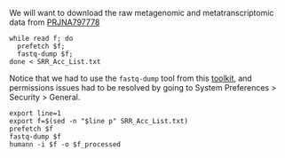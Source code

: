 

We will want to download the raw metagenomic and metatranscriptomic data from
[PRJNA797778](https://www.ncbi.nlm.nih.gov/Traces/study/?query_key=2&WebEnv=MCID_629243db1e2bb80ce2975572&o=acc_s%3Aa)

```
while read f; do
  prefetch $f;
  fastq-dump $f;
done < SRR_Acc_List.txt
```

Notice that we had to use the `fastq-dump` tool from this
[toolkit](https://trace.ncbi.nlm.nih.gov/Traces/sra/sra.cgi?view=software), and
permissions issues had to be resolved by going to System Preferences > Security > General.

```
export line=1
export f=$(sed -n "$line p" SRR_Acc_List.txt)
prefetch $f
fastq-dump $f
humann -i $f -o $f_processed
```
